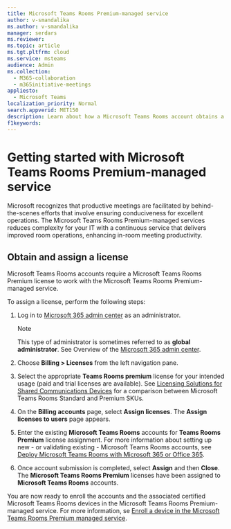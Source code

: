 ```yaml
---
title: Microsoft Teams Rooms Premium-managed service
author: v-smandalika
ms.author: v-smandalika
manager: serdars
ms.reviewer:  
ms.topic: article
ms.tgt.pltfrm: cloud
ms.service: msteams
audience: Admin
ms.collection: 
  - M365-collaboration
  - m365initiative-meetings
appliesto: 
  - Microsoft Teams
localization_priority: Normal
search.appverid: MET150
description: Learn about how a Microsoft Teams Rooms account obtains a license to access the Microsoft Teams Rooms premium-managed service.
f1keywords: 
---
```


# Getting started with Microsoft Teams Rooms Premium-managed service

Microsoft recognizes that productive meetings are facilitated by behind-the-scenes efforts that involve ensuring conduciveness for excellent operations. The Microsoft Teams Rooms Premium-managed services reduces complexity for your IT with a continuous service that delivers improved room operations, enhancing in-room meeting productivity.

## Obtain and assign a license

Microsoft Teams Rooms accounts require a Microsoft Teams Rooms Premium license to work with the Microsoft Teams Rooms Premium-managed service.

To assign a license, perform the following steps:

1. Log in to [Microsoft 365 admin center](https://admin.microsoft.com) as an administrator.

    > [!NOTE]
    > This type of administrator is sometimes referred to as **global administrator**. See Overview of the [Microsoft 365 admin center](/microsoft-365/business-video/admin-center-overview).

2. Choose **Billing > Licenses** from the left navigation pane.
3. Select the appropriate **Teams Rooms premium** license for your intended usage (paid and trial licenses are available). See [Licensing Solutions for Shared Communications Devices](rooms-licensing.md) for a comparison between Microsoft Teams Rooms Standard and Premium SKUs.
4. On the **Billing accounts** page, select **Assign licenses**. The **Assign licenses to users** page appears.
5. Enter the existing **Microsoft Teams Rooms** accounts for **Teams Rooms Premium** license assignment. For more information about setting up new - or validating existing - Microsoft Teams Rooms accounts, see [Deploy Microsoft Teams Rooms with Microsoft 365 or Office 365](with-office-365.md).
6. Once account submission is completed, select **Assign** and then **Close**. The **Microsoft Teams Rooms Premium** licenses have been assigned to **Microsoft Teams Rooms** accounts.

You are now ready to enroll the accounts and the associated certified Microsoft Teams Rooms devices in the Microsoft Teams Rooms Premium-managed service. For more information, se [Enroll a device in the Microsoft Teams Rooms Premium managed service](enrolling-in-mtrp-managed-service.md).
